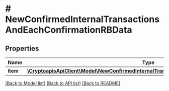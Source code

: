 # # NewConfirmedInternalTransactionsAndEachConfirmationRBData

## Properties

Name | Type | Description | Notes
------------ | ------------- | ------------- | -------------
**item** | [**\CryptoapisApiClient\Model\NewConfirmedInternalTransactionsAndEachConfirmationRBDataItem**](NewConfirmedInternalTransactionsAndEachConfirmationRBDataItem.md) |  |

[[Back to Model list]](../../README.md#models) [[Back to API list]](../../README.md#endpoints) [[Back to README]](../../README.md)
